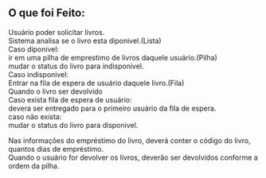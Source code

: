 ## O que foi Feito:
Usuário poder solicitar livros.<br>
Sistema analisa se o livro esta diponivel.(Lista)<br>
    Caso diponivel:<br>
        ir em uma pilha de emprestimo de livros daquele usuário.(Pilha)<br>
        mudar o status do livro para indisponivel.<br>
    Caso indisponivel:<br>
        Entrar na fila de espera de usuário daquele livro.(Fila)<br>
Quando o livro ser devolvido<br>
    Caso exista fila de espera de usuário:<br>
        devera ser entregado para o primeiro usuário da fila de espera.<br>
    caso não exista:<br>
        mudar o status do livro para disponivel.<br>

Nas informações do empréstimo do livro, deverá conter o código do livro, quantos dias de empréstimo.<br>
Quando o usuário for devolver os livros, deverão ser devolvidos conforme a ordem da pilha. 
